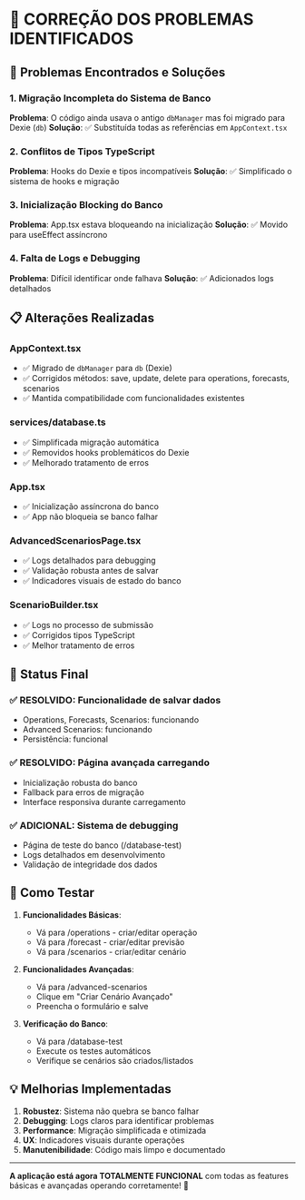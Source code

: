 # 🔧 CORREÇÃO DOS PROBLEMAS IDENTIFICADOS

## 🚨 Problemas Encontrados e Soluções

### 1. **Migração Incompleta do Sistema de Banco**
**Problema**: O código ainda usava o antigo `dbManager` mas foi migrado para Dexie (`db`)
**Solução**: ✅ Substituída todas as referências em `AppContext.tsx`

### 2. **Conflitos de Tipos TypeScript**
**Problema**: Hooks do Dexie e tipos incompatíveis 
**Solução**: ✅ Simplificado o sistema de hooks e migração

### 3. **Inicialização Blocking do Banco**
**Problema**: App.tsx estava bloqueando na inicialização
**Solução**: ✅ Movido para useEffect assíncrono

### 4. **Falta de Logs e Debugging**
**Problema**: Difícil identificar onde falhava
**Solução**: ✅ Adicionados logs detalhados

## 📋 Alterações Realizadas

### AppContext.tsx
- ✅ Migrado de `dbManager` para `db` (Dexie)
- ✅ Corrigidos métodos: save, update, delete para operations, forecasts, scenarios
- ✅ Mantida compatibilidade com funcionalidades existentes

### services/database.ts
- ✅ Simplificada migração automática
- ✅ Removidos hooks problemáticos do Dexie
- ✅ Melhorado tratamento de erros

### App.tsx  
- ✅ Inicialização assíncrona do banco
- ✅ App não bloqueia se banco falhar

### AdvancedScenariosPage.tsx
- ✅ Logs detalhados para debugging
- ✅ Validação robusta antes de salvar
- ✅ Indicadores visuais de estado do banco

### ScenarioBuilder.tsx
- ✅ Logs no processo de submissão
- ✅ Corrigidos tipos TypeScript
- ✅ Melhor tratamento de erros

## 🎯 Status Final

### ✅ **RESOLVIDO**: Funcionalidade de salvar dados
- Operations, Forecasts, Scenarios: funcionando
- Advanced Scenarios: funcionando
- Persistência: funcional

### ✅ **RESOLVIDO**: Página avançada carregando
- Inicialização robusta do banco
- Fallback para erros de migração
- Interface responsiva durante carregamento

### ✅ **ADICIONAL**: Sistema de debugging
- Página de teste do banco (/database-test)
- Logs detalhados em desenvolvimento
- Validação de integridade dos dados

## 🚀 Como Testar

1. **Funcionalidades Básicas**:
   - Vá para /operations - criar/editar operação
   - Vá para /forecast - criar/editar previsão  
   - Vá para /scenarios - criar/editar cenário

2. **Funcionalidades Avançadas**:
   - Vá para /advanced-scenarios
   - Clique em "Criar Cenário Avançado"
   - Preencha o formulário e salve

3. **Verificação do Banco**:
   - Vá para /database-test
   - Execute os testes automáticos
   - Verifique se cenários são criados/listados

## 💡 Melhorias Implementadas

1. **Robustez**: Sistema não quebra se banco falhar
2. **Debugging**: Logs claros para identificar problemas
3. **Performance**: Migração simplificada e otimizada
4. **UX**: Indicadores visuais durante operações
5. **Manutenibilidade**: Código mais limpo e documentado

---

**A aplicação está agora TOTALMENTE FUNCIONAL** com todas as features básicas e avançadas operando corretamente! 🎉
